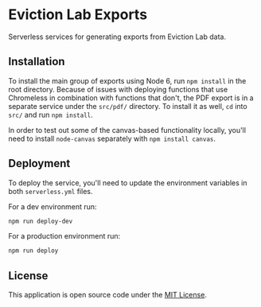 # Eviction Lab Exports

Serverless services for generating exports from Eviction Lab data.

## Installation

To install the main group of exports using Node 6, run `npm install` in the root directory. Because of issues with deploying functions that use Chromeless in combination with functions that don't, the PDF export is in a separate service under the `src/pdf/` directory. To install it as well, `cd` into `src/` and run `npm install`.

In order to test out some of the canvas-based functionality locally, you'll need to install `node-canvas` separately with `npm install canvas`.

## Deployment

To deploy the service, you'll need to update the environment variables in both `serverless.yml` files.

For a dev environment run:

```bash
npm run deploy-dev
```

For a production environment run:

```bash
npm run deploy
```

## License

This application is open source code under the [MIT License](LICENSE).
